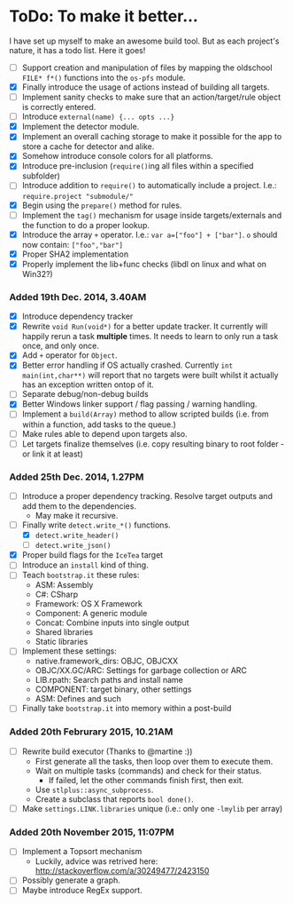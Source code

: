 # ToDo: To make it better...

I have set up myself to make an awesome build tool. But as each project's nature, it has a todo list. Here it goes!

- [ ] Support creation and manipulation of files by mapping the oldschool `FILE* f*()` functions into the `os-pfs` module.
- [X] Finally introduce the usage of actions instead of building all targets.
- [ ] Implement sanity checks to make sure that an action/target/rule object is correctly entered.
- [ ] Introduce `external(name) {... opts ...}`
- [X] Implement the detector module.
- [X] Implement an overall caching storage to make it possible for the app to store a cache for detector and alike.
- [X] Somehow introduce console colors for all platforms.
- [X] Introduce pre-inclusion (`require()`ing all files within a specified subfolder)
- [ ] Introduce addition to `require()` to automatically include a project. I.e.: `require.project "submodule/"`
- [X] Begin using the `prepare()` method for rules.
- [ ] Implement the `tag()` mechanism for usage inside targets/externals and the function to do a proper lookup.
- [X] Introduce the array `+` operator. I.e.: `var a=["foo"] + ["bar"]`. `o` should now contain: `["foo","bar"]`
- [X] Proper SHA2 implementation
- [X] Properly implement the lib+func checks (libdl on linux and what on Win32?)

### Added 19th Dec. 2014, 3.40AM
- [X] Introduce dependency tracker
- [X] Rewrite `void Run(void*)` for a better update tracker. It currently will happily rerun a task **multiple** times. It needs to learn to only run a task once, and only once.
- [X] Add `+` operator for `Object`.
- [X] Better error handling if OS actually crashed. Currently `int main(int,char**)` will report that no targets were built whilst it actually has an exception written ontop of it.
- [ ] Separate debug/non-debug builds
- [X] Better Windows linker support / flag passing / warning handling.
- [ ] Implement a `build(Array)` method to allow scripted builds (i.e. from within a function, add tasks to the queue.)
- [ ] Make rules able to depend upon targets also.
- [ ] Let targets finalize themselves (i.e. copy resulting binary to root folder - or link it at least)

### Added 25th Dec. 2014, 1.27PM
- [ ] Introduce a proper dependency tracking. Resolve target outputs and add them to the dependencies.
    * May make it recursive.
- [ ] Finally write `detect.write_*()` functions.
    - [X] `detect.write_header()`
    - [ ] `detect.write_json()`
- [X] Proper build flags for the `IceTea` target
- [ ] Introduce an `install` kind of thing.
- [ ] Teach `bootstrap.it` these rules:
    * ASM: Assembly
    * C#: CSharp
    * Framework: OS X Framework
    * Component: A generic module
    * Concat: Combine inputs into single output
    * Shared libraries
    * Static libraries
- [ ] Implement these settings:
    * native.framework_dirs: OBJC, OBJCXX
    * OBJC/XX.GC/ARC: Settings for garbage collection or ARC
    * LIB.rpath: Search paths and install name
    * COMPONENT: target binary, other settings
    * ASM: Defines and such
- [ ] Finally take `bootstrap.it` into memory within a post-build

### Added 20th Februrary 2015, 10.21AM
- [ ] Rewrite build executor (Thanks to @martine :))
    * First generate all the tasks, then loop over them to execute them.
    * Wait on multiple tasks (commands) and check for their status.
        * If failed, let the other commands finish first, then exit.
    - Use `stlplus::async_subprocess`.
    - Create a subclass that reports `bool done()`.
- [ ] Make `settings.LINK.libraries` unique (i.e.: only one `-lmylib` per array)

### Added 20th November 2015, 11:07PM
- [ ] Implement a Topsort mechanism
    * Luckily, advice was retrived here: http://stackoverflow.com/a/30249477/2423150
- [ ] Possibly generate a graph.
- [ ] Maybe introduce RegEx support.
